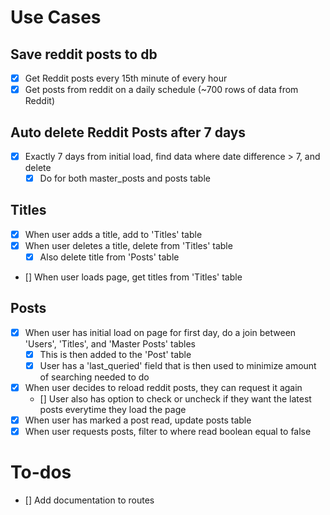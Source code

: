 # Use Cases

## Save reddit posts to db

- [x] Get Reddit posts every 15th minute of every hour
- [x] Get posts from reddit on a daily schedule (~700 rows of data from Reddit)

## Auto delete Reddit Posts after 7 days

- [x] Exactly 7 days from initial load, find data where date difference > 7, and delete
  - [x] Do for both master_posts and posts table

## Titles

- [x] When user adds a title, add to 'Titles' table
- [x] When user deletes a title, delete from 'Titles' table
  - [x] Also delete title from 'Posts' table
- [] When user loads page, get titles from 'Titles' table

## Posts

- [x] When user has initial load on page for first day, do a join between 'Users', 'Titles', and 'Master Posts' tables
  - [x] This is then added to the 'Post' table
  - [x] User has a 'last_queried' field that is then used to minimize amount of searching needed to do
- [x] When user decides to reload reddit posts, they can request it again
  - [] User also has option to check or uncheck if they want the latest posts everytime they load the page
- [x] When user has marked a post read, update posts table
- [x] When user requests posts, filter to where read boolean equal to false

# To-dos

- [] Add documentation to routes
